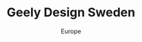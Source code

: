 ---
layout: gallery
lang: en
title: Geely Design Sweden
permalink: /geely-design-sweden/

subtitle: Europe

standard:
  title: Geely Design Europe
  text: The fast development of our Gothenburg studio happened together with the launch of Lynk & Co. A new brand that is tailored to young, urban, tech-savvy customers. Today we are more than 200 people who work with coming LYNK & CO products.

portfolio: [
  {
    type: image,
    image: 2476.jpg
  },
  {
    type: image,
    image: 2476.jpg
  },
  {
    type: quote,
    text: We prefer to see competition between ideas rather than people,
	name: Andreas Nilsson, SVP Geely Design Sweden 
  },
  {
    type: image,
    image: 2476.jpg
  }
]
---